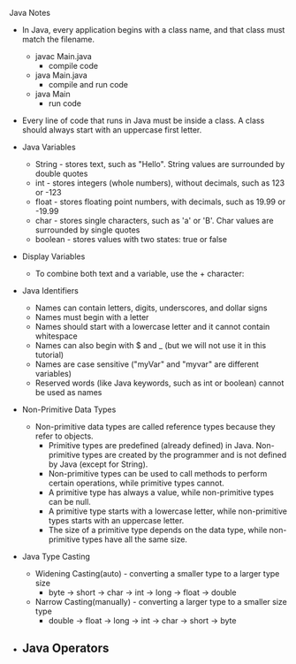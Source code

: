 Java Notes

- In Java, every application begins with a class name, and that class must match the filename.

  - javac Main.java
    - compile code
  - java Main.java
    - compile and run code
  - java Main
    - run code

- Every line of code that runs in Java must be inside a class. A class should always start with an uppercase first letter.

- Java Variables
  - String - stores text, such as "Hello". String values are surrounded by double quotes
  - int - stores integers (whole numbers), without decimals, such as 123 or -123
  - float - stores floating point numbers, with decimals, such as 19.99 or -19.99
  - char - stores single characters, such as 'a' or 'B'. Char values are surrounded by single quotes
  - boolean - stores values with two states: true or false

- Display Variables
  - To combine both text and a variable, use the + character:

- Java Identifiers
  - Names can contain letters, digits, underscores, and dollar signs
  - Names must begin with a letter
  - Names should start with a lowercase letter and it cannot contain whitespace
  - Names can also begin with $ and _ (but we will not use it in this tutorial)
  - Names are case sensitive ("myVar" and "myvar" are different variables)
  - Reserved words (like Java keywords, such as int or boolean) cannot be used as names

- Non-Primitive Data Types
  - Non-primitive data types are called reference types because they refer to objects.
    - Primitive types are predefined (already defined) in Java. Non-primitive types are created by the programmer and is not defined by Java (except for String).
    - Non-primitive types can be used to call methods to perform certain operations, while primitive types cannot.
    - A primitive type has always a value, while non-primitive types can be null.
    - A primitive type starts with a lowercase letter, while non-primitive types starts with an uppercase letter.
    - The size of a primitive type depends on the data type, while non-primitive types have all the same size.

- Java Type Casting
  - Widening Casting(auto) - converting a smaller type to a larger type size
    - byte -> short -> char -> int -> long -> float -> double
  - Narrow Casting(manually) - converting a larger type to a smaller size type
    - double -> float -> long -> int -> char -> short -> byte

- Java Operators
  - 
